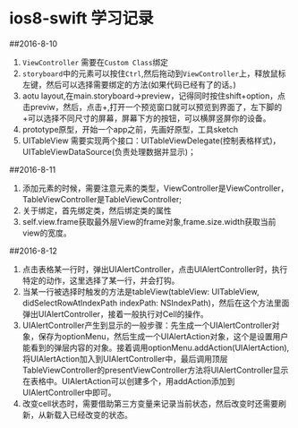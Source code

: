 # ios8-swift 学习记录

##2016-8-10
1. `ViewController` 需要在`Custom Class`绑定
2. `storyboard`中的元素可以按住`Ctrl`,然后拖动到`ViewController`上，释放鼠标左键，然后可以选择需要绑定的方法(如果代码已经有了的话。)
3. aotu layout,在main.storyboard->preview，记得同时按住shift+option，点击previw，然后，点击+,打开一个预览窗口就可以预览到界面了，左下脚的+可以选择不同尺寸的屏幕，屏幕下方的按钮，可以横屏竖屏你的设备。
4. prototype原型，开始一个app之前，先画好原型，工具sketch
5. UITableView 需要实现两个接口：UITableViewDelegate(控制表格样式)，UITableViewDataSource(负责处理数据并显示)；

##2016-8-11
1. 添加元素的时候，需要注意元素的类型，ViewController是ViewController，TableViewController是TableViewController;
2. 关于绑定，首先绑定类，然后绑定类的属性
3. self.view.frame获取最外层View的frame对象,frame.size.width获取当前view的宽度。

##2016-8-12
1. 点击表格某一行时，弹出UIAlertController，点击UIAlertController时，执行特定的动作，这里选择了某一行，并会打钩。
2. 当某一行被选择时触发的方法是tableView(tableView: UITableView, didSelectRowAtIndexPath indexPath: NSIndexPath)，然后在这个方法里面弹出UIAlertController，接着一般执行对Cell的操作。
3. UIAlertController产生到显示的一般步骤：先生成一个UIAlertController对象，保存为optionMenu，然后生成一个UIAlertAction对象，这个是设置用户能看到的弹层内容的对象。接着调用optionMenu.addAction(UIAlertAction),将UIAlertAction加入到UIAlertController中，最后调用顶层TableViewController的presentViewController方法将UIAlertController显示在表格中。UIAlertAction可以创建多个，用addAction添加到UIAlertController中即可。
4. 改变cell状态时，需要借助第三方变量来记录当前状态，然后改变时还需要刷新，从新载入已经改变的状态。